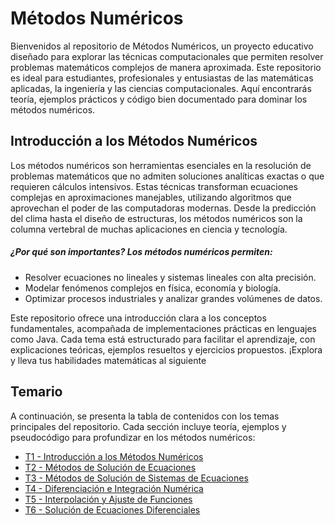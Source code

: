 # Métodos Numéricos

Bienvenidos al repositorio de Métodos Numéricos, un proyecto educativo diseñado para explorar las técnicas computacionales que permiten resolver problemas matemáticos complejos de manera aproximada. Este repositorio es ideal para estudiantes, profesionales y entusiastas de las matemáticas aplicadas, la ingeniería y las ciencias computacionales. Aquí encontrarás teoría, ejemplos prácticos y código bien documentado para dominar los métodos numéricos.

## Introducción a los Métodos Numéricos
Los métodos numéricos son herramientas esenciales en la resolución de problemas matemáticos que no admiten soluciones analíticas exactas o que requieren cálculos intensivos. Estas técnicas transforman ecuaciones complejas en aproximaciones manejables, utilizando algoritmos que aprovechan el poder de las computadoras modernas. Desde la predicción del clima hasta el diseño de estructuras, los métodos numéricos son la columna vertebral de muchas aplicaciones en ciencia y tecnología.
##### ¿Por qué son importantes? Los métodos numéricos permiten:

- Resolver ecuaciones no lineales y sistemas lineales con alta precisión.
- Modelar fenómenos complejos en física, economía y biología.
- Optimizar procesos industriales y analizar grandes volúmenes de datos.

Este repositorio ofrece una introducción clara a los conceptos fundamentales, acompañada de implementaciones prácticas en lenguajes como Java. Cada tema está estructurado para facilitar el aprendizaje, con explicaciones teóricas, ejemplos resueltos y ejercicios propuestos. ¡Explora y lleva tus habilidades matemáticas al siguiente 

## Temario
A continuación, se presenta la tabla de contenidos con los temas principales del repositorio. Cada sección incluye teoría, ejemplos y pseudocódigo para profundizar en los métodos numéricos:

- [T1 - Introducción a los Métodos Numéricos](https://github.com/Yayackie/Trabajos_Metodos-Numericos/blob/main/T1%20-%20Introducci%C3%B3n%20a%20los%20m%C3%A9todos%20num%C3%A9ricos/Introducci%C3%B3n%20a%20los%20m%C3%A9todos%20n%C3%BAmericos.md)
- [T2 - Métodos de Solución de Ecuaciones](https://github.com/Yayackie/Trabajos_Metodos-Numericos/blob/main/T2%20-%20M%C3%A9todos%20de%20Soluci%C3%B3n%20de%20Ecuaciones/Introducci%C3%B3n%20a%20los%20M%C3%A9todos%20de%20Soluci%C3%B3n%20de%20Ecuaciones.md)
- [T3 - Métodos de Solución de Sistemas de Ecuaciones](https://github.com/Yayackie/Trabajos_Metodos-Numericos/blob/main/T3%20-%20M%C3%A9todos%20de%20Soluci%C3%B3n%20de%20Sistemas%20de%20Ecuaciones%20Lineales/Introducci%C3%B3n%20a%20los%20M%C3%A9todos%20de%20Soluci%C3%B3n%20de%20Sistemas%20de%20Ecuaciones%20Lineales.md)
- [T4 - Diferenciación e Integración Numérica](https://github.com/Yayackie/Trabajos_Metodos-Numericos/blob/main/T4%20-%20Diferenciaci%C3%B3n%20e%20Integraci%C3%B3n%20Num%C3%A9rica/Introducci%C3%B3n%20a%20la%20DIferenciai%C3%B3n%20e%20Integraci%C3%B3n%20Num%C3%A9rica.md)
- [T5 - Interpolación y Ajuste de Funciones](https://github.com/Yayackie/Trabajos_Metodos-Numericos/blob/main/T5%20-%20Interpolaci%C3%B3n%20y%20Ajuste%20de%20Funciones/Introducci%C3%B3n%20a%20la%20Interpolaci%C3%B3n%20y%20Ajuste%20de%20Funciones.md)
- [T6 - Solución de Ecuaciones Diferenciales](https://github.com/Yayackie/Trabajos_Metodos-Numericos/blob/main/T6%20-%20Soluci%C3%B3n%20de%20Ecuaciones%20Diferenciales/Introducci%C3%B3n%20a%20la%20Soluci%C3%B3n%20de%20Ecuaciones%20Diferenciales.md)
